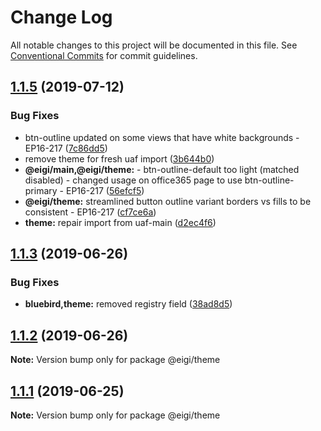 # Change Log

All notable changes to this project will be documented in this file.
See [Conventional Commits](https://conventionalcommits.org) for commit guidelines.

## [1.1.5](https://github.com/enduranceinternational/bluebird/compare/v1.1.4...v1.1.5) (2019-07-12)


### Bug Fixes

* btn-outline updated on some views that have white backgrounds - EP16-217 ([7c86dd5](https://github.com/enduranceinternational/bluebird/commit/7c86dd5))
* remove theme for fresh uaf import ([3b644b0](https://github.com/enduranceinternational/bluebird/commit/3b644b0))
* **@eigi/main,@eigi/theme:** - btn-outline-default too light (matched disabled) - changed usage on office365 page to use btn-outline-primary - EP16-217 ([56efcf5](https://github.com/enduranceinternational/bluebird/commit/56efcf5))
* **@eigi/theme:** streamlined button outline variant borders vs fills to be consistent - EP16-217 ([cf7ce6a](https://github.com/enduranceinternational/bluebird/commit/cf7ce6a))
* **theme:** repair import from uaf-main ([d2ec4f6](https://github.com/enduranceinternational/bluebird/commit/d2ec4f6))





## [1.1.3](https://github.com/enduranceinternational/bluebird/compare/v1.1.2...v1.1.3) (2019-06-26)


### Bug Fixes

* **bluebird,theme:** removed registry field ([38ad8d5](https://github.com/enduranceinternational/bluebird/commit/38ad8d5))





## [1.1.2](https://github.com/enduranceinternational/bluebird/compare/v1.1.0...v1.1.2) (2019-06-26)

**Note:** Version bump only for package @eigi/theme





## [1.1.1](https://github.com/enduranceinternational/bluebird/compare/v1.1.0...v1.1.1) (2019-06-25)

**Note:** Version bump only for package @eigi/theme
